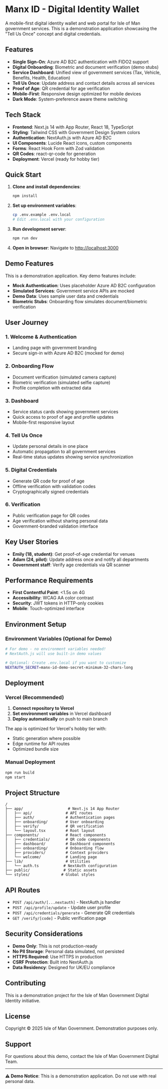 # Manx ID - Digital Identity Wallet

A mobile-first digital identity wallet and web portal for Isle of Man government services. This is a demonstration application showcasing the "Tell Us Once" concept and digital credentials.

## Features

- **Single Sign-On**: Azure AD B2C authentication with FIDO2 support
- **Digital Onboarding**: Biometric and document verification (demo stubs)
- **Service Dashboard**: Unified view of government services (Tax, Vehicle, Benefits, Health, Education)
- **Tell Us Once**: Update address and contact details across all services
- **Proof of Age**: QR credential for age verification
- **Mobile-First**: Responsive design optimized for mobile devices
- **Dark Mode**: System-preference aware theme switching

## Tech Stack

- **Frontend**: Next.js 14 with App Router, React 18, TypeScript
- **Styling**: Tailwind CSS with Government Design System colors
- **Authentication**: NextAuth.js with Azure AD B2C
- **UI Components**: Lucide React icons, custom components
- **Forms**: React Hook Form with Zod validation
- **QR Codes**: react-qr-code for generation
- **Deployment**: Vercel (ready for hobby tier)

## Quick Start

1. **Clone and install dependencies**:
   ```bash
   npm install
   ```

2. **Set up environment variables**:
   ```bash
   cp .env.example .env.local
   # Edit .env.local with your configuration
   ```

3. **Run development server**:
   ```bash
   npm run dev
   ```

4. **Open in browser**:
   Navigate to [http://localhost:3000](http://localhost:3000)

## Demo Features

This is a demonstration application. Key demo features include:

- **Mock Authentication**: Uses placeholder Azure AD B2C configuration
- **Simulated Services**: Government service APIs are mocked
- **Demo Data**: Uses sample user data and credentials
- **Biometric Stubs**: Onboarding flow simulates document/biometric verification

## User Journey

### 1. Welcome & Authentication
- Landing page with government branding
- Secure sign-in with Azure AD B2C (mocked for demo)

### 2. Onboarding Flow
- Document verification (simulated camera capture)
- Biometric verification (simulated selfie capture)
- Profile completion with extracted data

### 3. Dashboard
- Service status cards showing government services
- Quick access to proof of age and profile updates
- Mobile-first responsive layout

### 4. Tell Us Once
- Update personal details in one place
- Automatic propagation to all government services
- Real-time status updates showing service synchronization

### 5. Digital Credentials
- Generate QR code for proof of age
- Offline verification with validation codes
- Cryptographically signed credentials

### 6. Verification
- Public verification page for QR codes
- Age verification without sharing personal data
- Government-branded validation interface

## Key User Stories

- **Emily (18, student)**: Get proof-of-age credential for venues
- **Adam (24, pilot)**: Update address once and notify all departments
- **Government staff**: Verify age credentials via QR scanner

## Performance Requirements

- **First Contentful Paint**: <1.5s on 4G
- **Accessibility**: WCAG AA color contrast
- **Security**: JWT tokens in HTTP-only cookies
- **Mobile**: Touch-optimized interface

## Environment Setup

### Environment Variables (Optional for Demo)

```bash
# For demo - no environment variables needed!
# NextAuth.js will use built-in demo values

# Optional: Create .env.local if you want to customize
NEXTAUTH_SECRET=manx-id-demo-secret-minimum-32-chars-long
```

## Deployment

### Vercel (Recommended)

1. **Connect repository to Vercel**
2. **Set environment variables** in Vercel dashboard
3. **Deploy automatically** on push to main branch

The app is optimized for Vercel's hobby tier with:
- Static generation where possible
- Edge runtime for API routes
- Optimized bundle size

### Manual Deployment

```bash
npm run build
npm start
```

## Project Structure

```
/
├── app/                    # Next.js 14 App Router
│   ├── api/               # API routes
│   ├── auth/              # Authentication pages
│   ├── onboarding/        # User onboarding
│   ├── verify/            # QR verification
│   └── layout.tsx         # Root layout
├── components/            # React components
│   ├── credentials/       # QR code components
│   ├── dashboard/         # Dashboard components
│   ├── onboarding/        # Onboarding flow
│   ├── providers/         # Context providers
│   └── welcome/           # Landing page
├── lib/                   # Utilities
│   └── auth.ts           # NextAuth configuration
├── public/               # Static assets
└── styles/              # Global styles
```

## API Routes

- `POST /api/auth/[...nextauth]` - NextAuth.js handler
- `POST /api/profile/update` - Update user profile
- `POST /api/credentials/generate` - Generate QR credentials
- `GET /verify/[code]` - Public verification page

## Security Considerations

- **Demo Only**: This is not production-ready
- **No PII Storage**: Personal data simulated, not persisted
- **HTTPS Required**: Use HTTPS in production
- **CSRF Protection**: Built into NextAuth.js
- **Data Residency**: Designed for UK/EU compliance

## Contributing

This is a demonstration project for the Isle of Man Government Digital Identity initiative.

## License

Copyright © 2025 Isle of Man Government. Demonstration purposes only.

## Support

For questions about this demo, contact the Isle of Man Government Digital Team.

---

**⚠️ Demo Notice**: This is a demonstration application. Do not use with real personal data. 